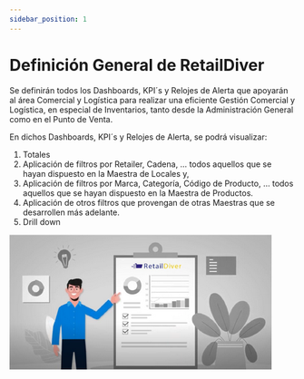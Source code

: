 ```yaml
---
sidebar_position: 1
---
```


# Definición General de RetailDiver

Se definirán todos los Dashboards, KPI´s y Relojes de Alerta que apoyarán al área Comercial y Logística para realizar una eficiente Gestión Comercial y Logística, en especial de Inventarios, tanto desde la Administración General como en el Punto de Venta.

En dichos Dashboards, KPI´s y Relojes de Alerta, se podrá visualizar:
1. Totales
2. Aplicación de filtros por Retailer, Cadena, … todos aquellos que se hayan dispuesto en la Maestra de Locales y,
3. Aplicación de filtros por Marca, Categoría, Código de Producto, … todos aquellos que se hayan dispuesto en la Maestra de Productos.
4. Aplicación de otros filtros que provengan de otras Maestras que se desarrollen más adelante.
5. Drill down

![defGeneral1](../../static/img/defGeneral1.png)

